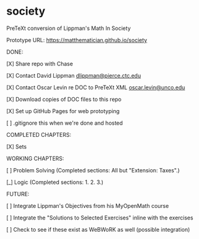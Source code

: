 # society
PreTeXt conversion of Lippman's Math In Society

Prototype URL: https://matthematician.github.io/society

DONE:

[X] Share repo with Chase

[X] Contact David Lippman dlippman@pierce.ctc.edu

[X] Contact Oscar Levin re DOC to PreTeXt XML oscar.levin@unco.edu

[X] Download copies of DOC files to this repo

[X] Set up GitHub Pages for web prototyping

  [ ] .gitignore this when we're done and hosted

COMPLETED CHAPTERS:

[X] Sets

WORKING CHAPTERS:

[ ] Problem Solving (Completed sections: All but "Extension: Taxes".)

[_] Logic (Completed sections: 1. 2. 3.)

FUTURE:

[ ] Integrate Lippman's Objectives from his MyOpenMath course

[ ] Integrate the "Solutions to Selected Exercises" inline with the exercises

[ ] Check to see if these exist as WeBWoRK as well (possible integration)
